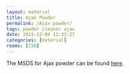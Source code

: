 ```yaml
---
layout: material
title: Ajax Powder
permalink: /Ajax-powder/
tags: powder cleaner ajax 
date: 2015-12-04 11:33:27
categories: [material]
rooms: [156]
---
```


The MSDS for Ajax powder can be found [here]({{baseurl}}/sheets/AJAX-CLEANSING-POWDER-REGULAR.pdf).

